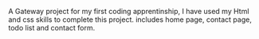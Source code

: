 A Gateway project for my first coding apprentinship, I have used my Html and css skills to complete this project.
includes home page, contact page, todo list and contact form.
